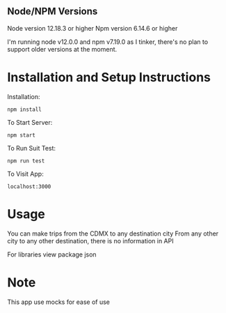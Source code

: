 ## Node/NPM Versions

Node version 12.18.3 or higher
Npm version 6.14.6 or higher

I'm running node v12.0.0 and npm v7.19.0 as I tinker, there's no plan to
support older versions at the moment.

# Installation and Setup Instructions

Installation:

`npm install`

To Start Server:

`npm start`

To Run Suit Test:

`npm run test`

To Visit App:

`localhost:3000`

# Usage

You can make trips from the CDMX to any destination city
From any other city to any other destination, there is no information in API

For libraries view package json

# Note

This app use mocks for ease of use
